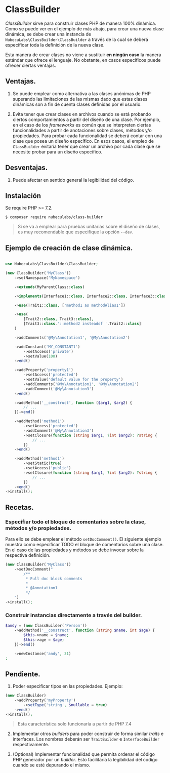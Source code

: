 
# ClassBuilder

*ClassBuilder* sirve para construir clases PHP de manera 100% dinámica. Como se puede ver en el ejemplo de más abajo, para crear una nueva clase dinámica, se debe crear una instancia de `NubecuLabs\ClassBuilder\ClassBuilder` a través de la cual se deberá especificar toda la definición de la nueva clase.

Esta manera de crear clases no viene a sustituir **en ningún caso** la manera estándar que ofrece el lenguaje. No obstante, en casos específicos puede ofrecer ciertas ventajas.

## Ventajas.

1. Se puede emplear como alternativa a las clases anónimas de PHP superando las limitaciones de las mismas dado que estas clases dinámicas son a fin de cuenta clases definidas por el usuario.

2. Evita tener que crear clases en archivos cuando se está probando ciertos comportamientos a partir del diseño de una clase. Por ejemplo, en el caso de los *frameworks* es común que se interpreten ciertas funcionalidades a partir de anotaciones sobre clases, métodos y/o propiedades. Para probar cada funcionalidad se deberá contar con una clase que posea un diseño específico. En esos casos, el empleo de `ClassBuilder` evitaría tener que crear un archivo por cada clase que se necesite probar para un diseño específico.

## Desventajas.

1. Puede afectar en sentido general la legibilidad del código.

## Instalación

Se require PHP >= 7.2.

    $ composer require nubeculabs/class-builder

>Si se va a emplear para pruebas unitarias sobre el diseño de clases, es muy recomendable que especifique la opción `--dev`.

## Ejemplo de creación de clase dinámica.

```php

use NubecuLabs\ClassBuilder\ClassBuilder;

(new ClassBuilder('MyClass'))
    ->setNamespace('MyNamespace')

    ->extends(MyParentClass::class)

    ->implements(Interface1::class, Interface2::class, Interface3::class)

    ->use(Trait1::class, ['method1 as methodAlias1'])

    ->use(
        [Trait2::class, Trait3::class],
        [Trait3::class.'::method2 insteadof '.Trait2::class]
    )

    ->addComments('@My\Annotation1', '@My\Annotation2')

    ->addConstant('MY_CONSTANT1')
        ->setAccess('private')
        ->setValue(100)
    ->end()

    ->addProperty('property1')
        ->setAccess('protected')
        ->setValue('default value for the property')
        ->addComments('@My\Annotation1', '@My\Annotation2')
        ->addComment('@My\Annotation3')
    ->end()

    ->addMethod('__construct', function ($arg1, $arg2) {
        // ...
    })->end()

    ->addMethod('method1')
        ->setAccess('protected')
        ->addComment('@My\Annotation3')
        ->setClosure(function (string $arg1, ?int $arg2): ?string {
            // ...
        })
    ->end()

    ->addMethod('method1')
        ->setStatic(true)
        ->setAccess('public')
        ->setClosure(function (string $arg1, ?int $arg2): ?string {
            // ...
        })
    ->end()
->install();
```

## Recetas.

### Especifiar todo el bloque de comentarios sobre la clase, métodos y/o propiedades.

Para ello se debe emplear el método `setDocComment()`. El siguiente ejemplo muestra como especificar TODO el bloque de comentarios sobre una clase. En el caso de las propiedades y métodos se debe invocar sobre la respectiva definición.

```php
(new ClassBuilder('MyClass'))
    ->setDocComment("
        /**
         * Full doc block comments
         *
         * @Annotation1
         */
    ")
->install();
```

### Construir instancias directamente a través del builder.

```php
$andy = (new ClassBuilder('Person'))
    ->addMethod('__construct', function (string $name, int $age) {
        $this->name = $name;
        $this->age = $age;
    })->end()

    ->newInstance('andy', 31)
;
```

## Pendiente.

1. Poder especificar tipos en las propiedades. Ejemplo:

```php
(new ClassBuilder)
    ->addProperty('myProperty')
        ->setType('string', $nullable = true)
    ->end()
->install();
```

>Esta característica solo funcionaría a partir de PHP 7.4

2. Implementar otros *builders* para poder construir de forma similar *traits* e interfaces. Los nombres deberán ser `TraitBuilder` e `InterfaceBuilder` respectivamente.

3. (Optional) Implementar funcionalidad que permita ordenar el código PHP generador por un *builder*. Esto facilitaría la legibilidad del código cuando se esté depurando el mismo.
